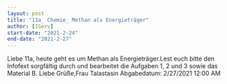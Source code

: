 ```yaml
---
layout: post
title: "11a_ Chemie_ Methan als Energieträger"
author: [IServ]
start-date: "2021-2-24"
end-date: "2021-2-27"
---
```

Liebe 11a, heute geht es um Methan als Energieträger.Lest euch bitte den Infofext sorgfältig durch und bearbeitet die Aufgaben 1, 2 und 3 sowie das Material B. Liebe Grüße,Frau Talastasin
Abgabedatum: 2/27/2021 12:00 AM